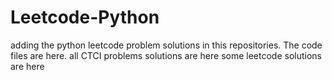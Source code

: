# Leetcode-Python
adding the python leetcode problem solutions in this repositories. 
The code files are here.
all CTCI problems solutions are here
some leetcode solutions are here























































































































































































































































































































































































































































































































































































































































































































































































































































































































































































































































































































































































































